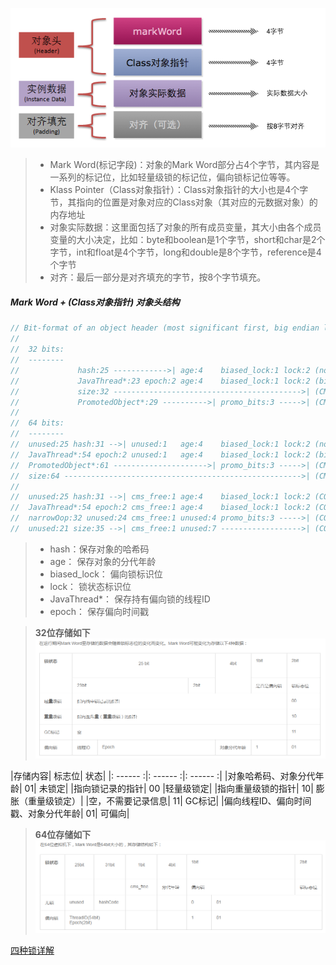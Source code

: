 
![class对象](../../images/cls.png)

> * Mark Word(标记字段)：对象的Mark Word部分占4个字节，其内容是一系列的标记位，比如轻量级锁的标记位，偏向锁标记位等等。
> * Klass Pointer（Class对象指针）：Class对象指针的大小也是4个字节，其指向的位置是对象对应的Class对象（其对应的元数据对象）的内存地址
> * 对象实际数据：这里面包括了对象的所有成员变量，其大小由各个成员变量的大小决定，比如：byte和boolean是1个字节，short和char是2个字节，int和float是4个字节，long和double是8个字节，reference是4个字节
> * 对齐：最后一部分是对齐填充的字节，按8个字节填充。



##### Mark Word +  (Class对象指针)  对象头结构 
```java
// Bit-format of an object header (most significant first, big endian layout below):
//
//  32 bits:
//  --------
//             hash:25 ------------>| age:4    biased_lock:1 lock:2 (normal object)
//             JavaThread*:23 epoch:2 age:4    biased_lock:1 lock:2 (biased object)
//             size:32 ------------------------------------------>| (CMS free block)
//             PromotedObject*:29 ---------->| promo_bits:3 ----->| (CMS promoted object)
//
//  64 bits:
//  --------
//  unused:25 hash:31 -->| unused:1   age:4    biased_lock:1 lock:2 (normal object)
//  JavaThread*:54 epoch:2 unused:1   age:4    biased_lock:1 lock:2 (biased object)
//  PromotedObject*:61 --------------------->| promo_bits:3 ----->| (CMS promoted object)
//  size:64 ----------------------------------------------------->| (CMS free block)
//
//  unused:25 hash:31 -->| cms_free:1 age:4    biased_lock:1 lock:2 (COOPs && normal object)
//  JavaThread*:54 epoch:2 cms_free:1 age:4    biased_lock:1 lock:2 (COOPs && biased object)
//  narrowOop:32 unused:24 cms_free:1 unused:4 promo_bits:3 ----->| (COOPs && CMS promoted object)
//  unused:21 size:35 -->| cms_free:1 unused:7 ------------------>| (COOPs && CMS free block)
```

>* hash：保存对象的哈希码  
> * age： 保存对象的分代年龄  
> * biased_lock： 偏向锁标识位  
> * lock： 锁状态标识位
> * JavaThread*： 保存持有偏向锁的线程ID
> * epoch： 保存偏向时间戳


> **32位存储如下**
![32位](../../images/32.png)

|存储内容|	标志位|	状态|
|: ------ :|: ------ :|: ------ :|
|对象哈希码、对象分代年龄|	01|	未锁定|
|指向锁记录的指针|	00	|轻量级锁定|
|指向重量级锁的指针|	10|	膨胀（重量级锁定）|
|空，不需要记录信息|	11|	GC标记|
|偏向线程ID、偏向时间戳、对象分代年龄|	01|	可偏向|
> **64位存储如下**
![64位](../../images/64.png)

[四种锁详解](../thread/someLock.md)


